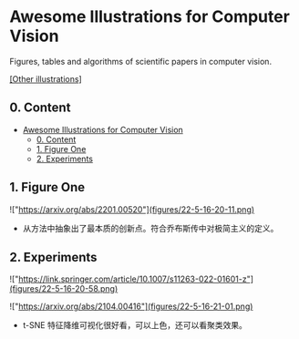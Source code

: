 # Awesome Illustrations for Computer Vision

Figures, tables and algorithms of scientific papers in computer vision.

[[Other illustrations]](https://github.com/ryanxingql/awesome-computer-vision-illustration/blob/main/others.md)

## 0. Content

- [Awesome Illustrations for Computer Vision](#awesome-illustrations-for-computer-vision)
  - [0. Content](#0-content)
  - [1. Figure One](#1-figure-one)
  - [2. Experiments](#2-experiments)

## 1. Figure One

!["https://arxiv.org/abs/2201.00520"](figures/22-5-16-20-11.png)

- 从方法中抽象出了最本质的创新点。符合乔布斯传中对极简主义的定义。

## 2. Experiments

!["https://link.springer.com/article/10.1007/s11263-022-01601-z"](figures/22-5-16-20-58.png)

!["https://arxiv.org/abs/2104.00416"](figures/22-5-16-21-01.png)

- t-SNE 特征降维可视化很好看，可以上色，还可以看聚类效果。
